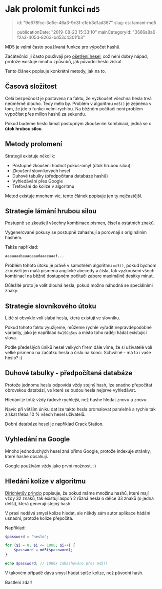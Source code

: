Jak prolomit funkci `md5`
=========================

> id: "9e678fcc-3d5e-46a3-9c3f-c1eb3d1ad367"
> slug:
> 	cs: lamani-md5
> 
> publicationDate: "2019-08-23 15:33:10"
> mainCategoryId: "3666a8a6-f2a3-405d-8263-bd53c4301fb3"

MD5 je velmi často používaná funkce pro výpočet hashů.

Začátečníci ji často používají pro <a href="/hashovani">ošetření hesel</a>, což není dobrý nápad, protože existuje mnoho způsobů, jak původní heslo získat.

Tento článek popisuje konkrétní metody, jak na to.

Časová složitost
----------------

Celá bezpečnost je postavena na faktu, že vyzkoušet všechna hesla trvá neúměrně dlouho. Tedy mělo by. Problém v algoritmu `md5()` je zejména v tom, že jde o funkci velmi rychlou. Na běžném počítači není problém vypočítat přes milion hashů za sekundu.

Pokud budeme heslo lámat postupným zkoušením kombinací, jedná se o **útok hrubou silou**.

Metody prolomení
----------------

Strategií existuje několik:

- Postupné zkoušení hodnot pokus-omyl (útok hrubou silou)
- Zkoušení slovníkových hesel
- Duhové tabulky (předpočítaná databáze hashů)
- Vyhledávání přes Google
- Trefování do kolize v algoritmu

Metod existuje mnohem víc, tento článek popisuje jen ty nejčastější.

Strategie lámání hrubou silou
-----------------------------

Postupně se zkoušejí všechny kombinace písmen, čísel a ostatních znaků.

Vygenerované pokusy se postupně zahashují a porovnají s originálním hashem.

Takže například:

```php
aaaaaaabaaacaaadaaaeaaaf...
```

Problém tohoto útoku je právě v samotném algoritmu `md5()`, pokud bychom zkoušeli jen malá písmena anglické abecedy a čísla, tak vyzkoušení všech kombinací na běžně dostupném počítači zabere maximálně desítky minut.

Důležité proto je volit dlouhá hesla, pokud možno náhodná se speciálními znaky.

Strategie slovníkového útoku
----------------------------

Lidé si obvykle volí slabá hesla, která existují ve slovníku.

Pokud tohoto faktu využijeme, můžeme rychle vyřadit nepravděpodobné varianty, jako je například `6w1SCq5cs` a místo toho raději hádat existující slova.

Podle předešlých úniků hesel velkých firem dále víme, že si uživatelé volí velké písmeno na začátku hesla a číslo na konci. Schválně - má to i vaše heslo? :)

Duhové tabulky - předpočítaná databáze
--------------------------------------

Protože jednomu heslu odpovídá vždy stejný hash, lze snadno přepočítat obrovskou databázi, ve které se budou hesla nejprve vyhledávat.

Hledání je totiž vždy řádově rychlejší, než hashe hledat znovu a znovu.

Navíc při větším úniku dat lze takto hesla promalovat paralelně a rychle tak získat třeba 10 % všech hesel uživatelů.

Dobrá databáze hesel je například <a href="https://crackstation.net/">Crack Station</a>.

Vyhledání na Google
-------------------

Mnoho jednoduchých hesel zná přímo Google, protože indexuje stránky, které hashe obsahují.

Google používám vždy jako první možnost. :)

Hledání kolize v algoritmu
--------------------------

<a href="https://cs.wikipedia.org/wiki/Dirichlet%C5%AFv_princip">Dirichletův princip</a> popisuje, že pokud máme množinu hashů, které mají vždy 32 znaků, tak existují aspoň 2 různá hesla o délce 33 znaků (o jedna delší), která generují stejný hash.

V praxi nedává smysl kolize hledat, ale někdy sám autor aplikace hádání usnadní, protože kolize přepočítá.

Například:

```php
$password = 'heslo';

for ($i = 0; $i <= 1000; $i++) {
    $password = md5($password);
}

echo $password; // 1000x zahashováno přes md5()
```

V takovém případě dává smysl hádat spíše kolize, než původní hash.

Bastlení zdar!
